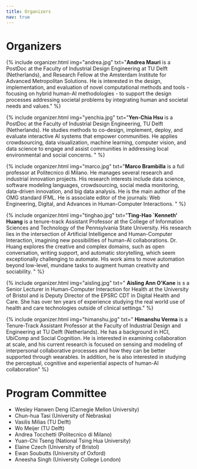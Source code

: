 ```yaml
---
title: Organizers
nav: true
---
```


# Organizers

{% include organizer.html img="andrea.jpg" txt="<strong>Andrea Mauri</strong> is a PostDoc at the Faculty of Industrial Design Engineering at TU Delft (Netherlands), and Research Fellow at the Amsterdam Institute for Advanced Metropolitan Solutions. He is interested in the design, implementation, and evaluation of novel computational methods and tools - focusing on hybrid human-AI methodologies - to support the design processes addressing societal problems by integrating human and societal needs and values." %}

{% include organizer.html img="yenchia.jpg" txt="<strong>Yen-Chia Hsu</strong> is a PostDoc at the Faculty of Industrial Design Engineering, TU Delft (Netherlands). He studies methods to co-design, implement, deploy, and evaluate interactive AI systems that empower communities. He applies crowdsourcing, data visualization, machine learning, computer vision, and data science to engage and assist communities in addressing local environmental and social concerns. " %}

{% include organizer.html img="marco.jpg" txt="<strong>Marco Brambilla</strong> is a full professor at Politecnico di Milano. He manages several research and industrial innovation projects. His research interests include data science, software modeling languages, crowdsourcing, social media monitoring, data-driven innovation, and big data analysis. He is the main author of the OMG standard IFML. He is associate editor of the journals: Web Engineering, Digital, and Advances in Human-Computer Interactions. " %}

{% include organizer.html img="tinghao.jpg" txt="<strong>Ting-Hao `Kenneth' Huang</strong> is a tenure-track Assistant Professor at the College of Information Sciences and Technology of the Pennsylvania State University. His research lies in the intersection of Artificial Intelligence and Human-Computer Interaction, imagining new possibilities of human-AI collaborations. Dr. Huang explores the creative and complex domains, such as open conversation, writing support, and automatic storytelling, which seem exceptionally challenging to automate. His work aims to move automation beyond low-level, mundane tasks to augment human creativity and sociability.  " %}

{% include organizer.html img="aisling.jpg" txt=" <strong>Aisling Ann O'Kane</strong> is s a Senior Lecturer in Human-Computer Interaction for Health at the University of Bristol and is Deputy Director of the EPSRC CDT in Digital Health and Care. She has over ten years of experience studying the real world use of health and care technologies outside of clinical settings." %}

{% include organizer.html img="himanshu.jpg" txt=" <strong>Himanshu Verma</strong> is a Tenure-Track Assistant Professor at the Faculty of Industrial Design and Engineering at TU Delft (Netherlands). He has a background in HCI, UbiComp and Social Cognition. He is interested in examining collaboration at scale, and his current research is focused on sensing and modeling of interpersonal collaborative processes and how they can be better supported through wearables. In addition, he is also interested in studying the perceptual, cognitive and experiential aspects of human-AI collaboration" %}

# Program Committee

- Wesley Hanwen Deng (Carnegie Mellon University)
- Chun-hua Tasi (University of Nebraska)
- Vasilis Milias (TU Delft)
- Wo Meijer (TU Delft)
- Andrea Tocchetti (Politecnico di Milano)
- Yuan-Chi Tseng (National Tsing Hua University)
- Elaine Czech (University of Bristol)
- Ewan Soubutts (University of Oxford)
- Aneesha Singh (University College London)
